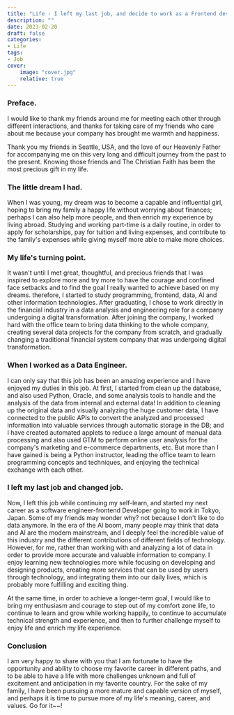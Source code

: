 ```yaml
---
title: "Life - I left my last job, and decide to work as a Frontend developer in Japan."
description: ""
date: 2023-02-20
draft: false
categories: 
- Life
tags:
- Job
cover:
    image: "cover.jpg"
    relative: true
---
```


### Preface.
I would like to thank my friends around me for meeting each other through different interactions, and thanks for taking care of my friends who care about me because your company has brought me warmth and happiness.

Thank you my friends in Seattle, USA, and the love of our Heavenly Father for accompanying me on this very long and difficult journey from the past to the present. Knowing those friends and The Christian Faith has been the most precious gift in my life.
 <!--more-->


### The little dream I had.

When I was young, my dream was to become a capable and influential girl, hoping to bring my family a happy life without worrying about finances; perhaps I can also help more people, and then enrich my experience by living abroad. Studying and working part-time is a daily routine, in order to apply for scholarships, pay for tuition and living expenses, and contribute to the family's expenses while giving myself more able to make more choices.

### My life's turning point.

It wasn't until I met great, thoughtful, and precious friends that I was inspired to explore more and try more to have the courage and confined face setbacks and to find the goal I really wanted to achieve based on my dreams.
therefore, I started to study programming, frontend, data, AI and other information technologies. After graduating, I chose to work directly in the financial industry in a data analysis and engineering role for a company undergoing a digital transformation. After joining the company, I worked hard with the office team to bring data thinking to the whole company, creating several data projects for the company from scratch, and gradually changing a traditional financial system company that was undergoing digital transformation.

### When I worked as a Data Engineer.

I can only say that this job has been an amazing experience and I have enjoyed my duties in this job. At first, I started from clean up the database, and also used Python, Oracle, and some analysis tools to handle and the analysis of the data from internal and external data! In addition to cleaning up the original data and visually analyzing the huge customer data, I have connected to the public APIs to convert the analyzed and processed information into valuable services through automatic storage in the DB; and I have created automated applets to reduce a large amount of manual data processing and also used GTM to perform online user analysis for the company's marketing and e-commerce departments, etc. But more than I have gained is being a Python instructor, leading the office team to learn programming concepts and techniques, and enjoying the technical exchange with each other.

### I left my last job and changed job.

Now, I left this job while continuing my self-learn, and started my next career as a software engineer-frontend Developer going to work in Tokyo, Japan.
Some of my friends may wonder why? not because I don't like to do data anymore. In the era of the AI boom, many people may think that data and AI are the modern mainstream, and I deeply feel the incredible value of this industry and the different contributions of different fields of technology.
However, for me, rather than working with and analyzing a lot of data in order to provide more accurate and valuable information to company. I enjoy learning new technologies more while focusing on developing and designing products, creating more services that can be used by users through technology, and integrating them into our daily lives, which is probably more fulfilling and exciting thing.


At the same time, in order to achieve a longer-term goal, I would like to bring my enthusiasm and courage to step out of my comfort zone life, to continue to learn and grow while working happily, to continue to accumulate technical strength and experience, and then to further challenge myself to enjoy life and enrich my life experience.

### Conclusion

I am very happy to share with you that I am fortunate to have the opportunity and ability to choose my favorite career in different paths, and to be able to have a life with more challenges unknown and full of excitement and anticipation in my favorite country.
For the sake of my family, I have been pursuing a more mature and capable version of myself, and perhaps it is time to pursue more of my life's meaning, career, and values. Go for it~~!


